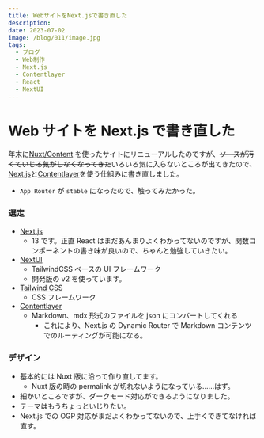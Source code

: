 ```yaml
---
title: WebサイトをNext.jsで書き直した
description:
date: 2023-07-02
image: /blog/011/image.jpg
tags:
  - ブログ
  - Web制作
  - Next.js
  - Contentlayer
  - React
  - NextUI
---
```


# Web サイトを Next.js で書き直した

年末に[Nuxt/Content](https://content.nuxtjs.org/) を使ったサイトにリニューアルしたのですが、~~ソースが汚くていじる気がしなくなってきた~~いろいろ気に入らないところが出てきたので、[Next.js](https://nextjs.org/)と[Contentlayer](https://www.contentlayer.dev/)を使う仕組みに書き直しました。

- `App Router` が `stable` になったので、触ってみたかった。

### 選定

- [Next.js](https://nextjs.org/)
  - 13 です。正直 React はまだあんまりよくわかってないのですが、関数コンポーネントの書き味が良いので、ちゃんと勉強していきたい。
- [NextUI](https://nextui.org/)
  - TailwindCSS ベースの UI フレームワーク
  - 開発版の v2 を使っています。
- [Tailwind CSS](https://tailwindcss.com/)
  - CSS フレームワーク
- [Contentlayer](https://www.contentlayer.dev/)
  - Markdown、mdx 形式のファイルを json にコンバートしてくれる
    - これにより、Next.js の Dynamic Router で Markdown コンテンツでのルーティングが可能になる。

### デザイン

- 基本的には Nuxt 版に沿って作り直してます。
  - Nuxt 版の時の permalink が切れないようになっている……はず。
- 細かいところですが、ダークモード対応ができるようになりました。
- テーマはもうちょっといじりたい。
- Next.js での OGP 対応がまだよくわかってないので、上手くできてなければ直す。
